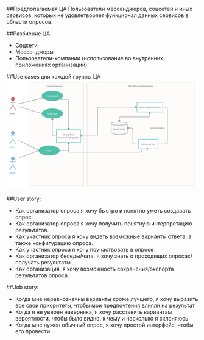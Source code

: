 ##Предполагаемая ЦА
Пользователи мессенджеров, соцсетей и иных сервисов, которых не удовлетворяет функционал данных сервисов в области опросов.

##Разбиение ЦА
+ Соцсети
+ Мессенджеры
+ Пользователи-компании (использование во внутренних приложениях организаций)

##Use cases для каждой группы ЦА
![use-cases](../img/use-cases.png)


##User story:
+ Как организатор опроса я хочу быстро и понятно уметь создавать опрос.
+ Как организатор опроса я хочу получить понятную интерпретацию результатов.
+ Как участник опроса я хочу видеть возможные варианты ответа, а также конфигурацию опроса.
+ Как участник опроса я хочу поучаствовать в опросе
+ Как организатор беседы/чата, я хочу знать о проходящих опросах/получать результаты.
+ Как организация, я хочу возможность сохранения/экспорта результатов опроса.

##Job story:
+ Когда мне неравнозначны варианты кроме лучшего, я хочу выразить все свои приоритеты, чтобы мои предпочтения влияли на результат
+ Когда я не уверен наверняка, я хочу расставить вариантам вероятности, чтобы было видно, к чему и насколько я склоняюсь
+ Когда мне нужен обычный опрос, я хочу простой интерфейс, чтобы его провести



